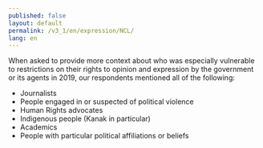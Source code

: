 ```yaml
---
published: false
layout: default
permalink: /v3_1/en/expression/NCL/
lang: en
---
```

When asked to provide more context about who was especially vulnerable to restrictions on their rights to opinion and expression by the government or its agents in 2019, our respondents mentioned all of the following:

-	Journalists
-	People engaged in or suspected of political violence
-	Human Rights advocates
-	Indigenous people (Kanak in particular)
-	Academics
-	People with particular political affiliations or beliefs

